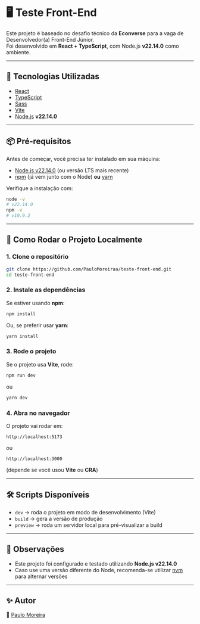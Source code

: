# 🖥️ Teste Front-End

Este projeto é baseado no desafio técnico da **Econverse** para a vaga de Desenvolvedor(a) Front-End Júnior.  
Foi desenvolvido em **React + TypeScript**, com Node.js **v22.14.0** como ambiente.

---

## 🚀 Tecnologias Utilizadas
- [React](https://react.dev/)  
- [TypeScript](https://www.typescriptlang.org/)  
- [Sass](https://sass-lang.com/)  
- [Vite](https://vitejs.dev/)
- [Node.js](https://nodejs.org/) **v22.14.0**  

---

## 📦 Pré-requisitos
Antes de começar, você precisa ter instalado em sua máquina:
- [Node.js v22.14.0](https://nodejs.org/) (ou versão LTS mais recente)  
- [npm](https://www.npmjs.com/) (já vem junto com o Node) **ou** [yarn](https://yarnpkg.com/)

Verifique a instalação com:
```bash
node -v
# v22.14.0
npm -v
# v10.9.2
```

---

## 🔧 Como Rodar o Projeto Localmente

### 1. Clone o repositório
```bash
git clone https://github.com/PauloMoreiraa/teste-front-end.git
cd teste-front-end
```

### 2. Instale as dependências
Se estiver usando **npm**:
```bash
npm install
```
Ou, se preferir usar **yarn**:
```bash
yarn install
```

### 3. Rode o projeto
Se o projeto usa **Vite**, rode:
```bash
npm run dev
```
ou
```bash
yarn dev
```

### 4. Abra no navegador
O projeto vai rodar em:
```
http://localhost:5173
```
ou
```
http://localhost:3000
```
(depende se você usou **Vite** ou **CRA**)

---

## 🛠️ Scripts Disponíveis
- `dev` → roda o projeto em modo de desenvolvimento (Vite)  
- `build` → gera a versão de produção  
- `preview` → roda um servidor local para pré-visualizar a build  

---

## 📌 Observações
- Este projeto foi configurado e testado utilizando **Node.js v22.14.0**  
- Caso use uma versão diferente do Node, recomenda-se utilizar [nvm](https://github.com/nvm-sh/nvm) para alternar versões  

---

## ✨ Autor
👤 [Paulo Moreira](https://github.com/PauloMoreiraa)  
